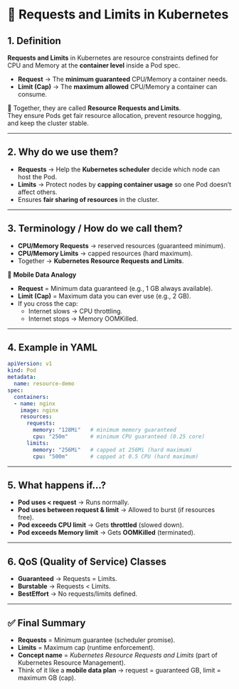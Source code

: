 # 🔹 Requests and Limits in Kubernetes

## 1. Definition  
**Requests and Limits** in Kubernetes are resource constraints defined for CPU and Memory at the **container level** inside a Pod spec.  

- **Request** → The **minimum guaranteed** CPU/Memory a container needs.  
- **Limit (Cap)** → The **maximum allowed** CPU/Memory a container can consume.  

📌 Together, they are called **Resource Requests and Limits**.  
They ensure Pods get fair resource allocation, prevent resource hogging, and keep the cluster stable.  

---

## 2. Why do we use them?  
- **Requests** → Help the **Kubernetes scheduler** decide which node can host the Pod.  
- **Limits** → Protect nodes by **capping container usage** so one Pod doesn’t affect others.  
- Ensures **fair sharing of resources** in the cluster.  

---

## 3. Terminology / How do we call them?  
- **CPU/Memory Requests** → reserved resources (guaranteed minimum).  
- **CPU/Memory Limits** → capped resources (hard maximum).  
- Together → **Kubernetes Resource Requests and Limits**.  

📱 **Mobile Data Analogy**  
- **Request** = Minimum data guaranteed (e.g., 1 GB always available).  
- **Limit (Cap)** = Maximum data you can ever use (e.g., 2 GB).  
- If you cross the cap:  
  - Internet slows → CPU throttling.  
  - Internet stops → Memory OOMKilled.  

---

## 4. Example in YAML  
```yaml
apiVersion: v1
kind: Pod
metadata:
  name: resource-demo
spec:
  containers:
  - name: nginx
    image: nginx
    resources:
      requests:
        memory: "128Mi"   # minimum memory guaranteed
        cpu: "250m"       # minimum CPU guaranteed (0.25 core)
      limits:
        memory: "256Mi"   # capped at 256Mi (hard maximum)
        cpu: "500m"       # capped at 0.5 CPU (hard maximum)
```

---

## 5. What happens if…?  
- **Pod uses < request** → Runs normally.  
- **Pod uses between request & limit** → Allowed to burst (if resources free).  
- **Pod exceeds CPU limit** → Gets **throttled** (slowed down).  
- **Pod exceeds Memory limit** → Gets **OOMKilled** (terminated).  

---

## 6. QoS (Quality of Service) Classes  
- **Guaranteed** → Requests = Limits.  
- **Burstable** → Requests < Limits.  
- **BestEffort** → No requests/limits defined.  

---

## ✅ Final Summary  
- **Requests** = Minimum guarantee (scheduler promise).  
- **Limits** = Maximum cap (runtime enforcement).  
- **Concept name** = *Kubernetes Resource Requests and Limits* (part of Kubernetes Resource Management).  
- Think of it like a **mobile data plan** → request = guaranteed GB, limit = maximum GB (cap).  

